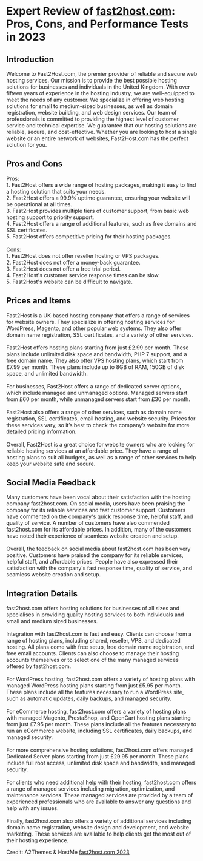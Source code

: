 <h1>Expert Review of <a href="https://a2themes.com/fast2hostcom-reviews">fast2host.com</a>: Pros, Cons, and Performance Tests in 2023</h1>
<h2>Introduction</h2>
Welcome to Fast2Host.com, the premier provider of reliable and secure web hosting services. Our mission is to provide the best possible hosting solutions for businesses and individuals in the United Kingdom. With over fifteen years of experience in the hosting industry, we are well-equipped to meet the needs of any customer. We specialize in offering web hosting solutions for small to medium-sized businesses, as well as domain registration, website building, and web design services. Our team of professionals is committed to providing the highest level of customer service and technical expertise. We guarantee that our hosting solutions are reliable, secure, and cost-effective. Whether you are looking to host a single website or an entire network of websites, Fast2Host.com has the perfect solution for you.
<h2>Pros and Cons</h2>
Pros:<br>1. Fast2Host offers a wide range of hosting packages, making it easy to find a hosting solution that suits your needs.<br>2. Fast2Host offers a 99.9% uptime guarantee, ensuring your website will be operational at all times.<br>3. Fast2Host provides multiple tiers of customer support, from basic web hosting support to priority support.<br>4. Fast2Host offers a range of additional features, such as free domains and SSL certificates.<br>5. Fast2Host offers competitive pricing for their hosting packages.<br><br>Cons:<br>1. Fast2Host does not offer reseller hosting or VPS packages.<br>2. Fast2Host does not offer a money-back guarantee.<br>3. Fast2Host does not offer a free trial period.<br>4. Fast2Host's customer service response times can be slow.<br>5. Fast2Host's website can be difficult to navigate.
<h2>Prices and Items</h2>
Fast2Host is a UK-based hosting company that offers a range of services for website owners. They specialize in offering hosting services for WordPress, Magento, and other popular web systems. They also offer domain name registration, SSL certificates, and a variety of other services.<br><br>Fast2Host offers hosting plans starting from just £2.99 per month. These plans include unlimited disk space and bandwidth, PHP 7 support, and a free domain name. They also offer VPS hosting plans, which start from £7.99 per month. These plans include up to 8GB of RAM, 150GB of disk space, and unlimited bandwidth.<br><br>For businesses, Fast2Host offers a range of dedicated server options, which include managed and unmanaged options. Managed servers start from £60 per month, while unmanaged servers start from £30 per month.<br><br>Fast2Host also offers a range of other services, such as domain name registration, SSL certificates, email hosting, and website security. Prices for these services vary, so it’s best to check the company’s website for more detailed pricing information.<br><br>Overall, Fast2Host is a great choice for website owners who are looking for reliable hosting services at an affordable price. They have a range of hosting plans to suit all budgets, as well as a range of other services to help keep your website safe and secure.
<h2>Social Media Feedback</h2>
Many customers have been vocal about their satisfaction with the hosting company fast2host.com. On social media, users have been praising the company for its reliable services and fast customer support. Customers have commented on the company's quick response time, helpful staff, and quality of service. A number of customers have also commended fast2host.com for its affordable prices. In addition, many of the customers have noted their experience of seamless website creation and setup.<br><br>Overall, the feedback on social media about fast2host.com has been very positive. Customers have praised the company for its reliable services, helpful staff, and affordable prices. People have also expressed their satisfaction with the company's fast response time, quality of service, and seamless website creation and setup.
<h2>Integration Details</h2>
fast2host.com offers hosting solutions for businesses of all sizes and specialises in providing quality hosting services to both individuals and small and medium sized businesses.<br><br>Integration with fast2host.com is fast and easy. Clients can choose from a range of hosting plans, including shared, reseller, VPS, and dedicated hosting. All plans come with free setup, free domain name registration, and free email accounts. Clients can also choose to manage their hosting accounts themselves or to select one of the many managed services offered by fast2host.com.<br><br>For WordPress hosting, fast2host.com offers a variety of hosting plans with managed WordPress hosting plans starting from just £5.95 per month. These plans include all the features necessary to run a WordPress site, such as automatic updates, daily backups, and managed security.<br><br>For eCommerce hosting, fast2host.com offers a variety of hosting plans with managed Magento, PrestaShop, and OpenCart hosting plans starting from just £7.95 per month. These plans include all the features necessary to run an eCommerce website, including SSL certificates, daily backups, and managed security.<br><br>For more comprehensive hosting solutions, fast2host.com offers managed Dedicated Server plans starting from just £29.95 per month. These plans include full root access, unlimited disk space and bandwidth, and managed security.<br><br>For clients who need additional help with their hosting, fast2host.com offers a range of managed services including migration, optimization, and maintenance services. These managed services are provided by a team of experienced professionals who are available to answer any questions and help with any issues.<br><br>Finally, fast2host.com also offers a variety of additional services including domain name registration, website design and development, and website marketing. These services are available to help clients get the most out of their hosting experience.
<p>Credit: A2Themes & HostMe <a href="https://a2themes.com/fast2hostcom-reviews">fast2host.com 2023</a></p>
